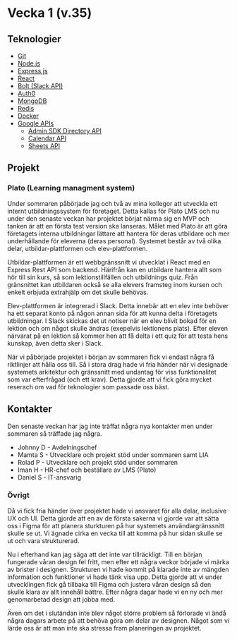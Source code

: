 # Vecka 1 (v.35)

## Teknologier
- [Git](https://git-scm.com/)
- [Node.js](https://nodejs.org/en/)
- [Express.js](https://expressjs.com/)
- [React](https://reactjs.org/)
- [Bolt (Slack API)](https://slack.dev/bolt-js/tutorial/getting-started)
- [Auth0](https://auth0.com/)
- [MongoDB](https://www.mongodb.com/)
- [Redis](https://redis.io/)
- [Docker](https://www.docker.com/)
- [Google APIs](https://developers.google.com/apis-explorer)
    - [Admin SDK Directory API](https://developers.google.com/admin-sdk/directory/reference/rest)
    - [Calendar API](https://developers.google.com/calendar/api/v3/reference)
    - [Sheets API](https://developers.google.com/sheets/api/reference/rest)

## Projekt

### Plato (Learning managment system)
Under sommaren påbörjade jag och två av mina kollegor att utveckla ett internt utbildningssystem för företaget. Detta kallas för Plato LMS och nu under den 
senaste veckan har projektet börjat närma sig en MVP och tanken är att en första test version ska lanseras. Målet med Plato är att göra företagets interna
utbildningar lättare att hantera för deras utbildare och mer underhållande för eleverna (deras personal). Systemet består av två olika delar, 
utbildar-plattformen och elev-plattformen. 

Utbildar-plattformen är ett webbgränssnitt vi utvecklat i React med en Express Rest API som backend. Härifrån kan en utbildare hantera allt som hör till sin 
kurs, så som lektionstillfällen och utbildnings quiz. Från gränsnittet kan utbildaren också se alla elevers framsteg inom kursen och enkelt erbjuda extrahjälp
om det skulle behövas.

Elev-plattformen är integrerad i Slack. Detta innebär att en elev inte behöver ha ett separat konto på någon annan sida för att kunna delta i företagets
utbildningar. I Slack skickas det ut notiser när en elev blivit bokad för en lektion och om något skulle ändras (exepelvis lektionens plats). Efter eleven
närvarat på en lektion så kommer hen att få delta i ett quiz för att testa hens kunskap, även detta sker i Slack.

När vi påbörjade projektet i början av sommaren fick vi endast några få riktlinjer att hålla oss till. Så i stora drag hade vi fria händer när vi designade
systemets arkitektur och gränssnitt med undantag för viss funktionalitet som var efterfrågad (och ett krav). Detta gjorde att vi fick göra mycket reserach om 
vad för teknologier som passade oss bäst. 

## Kontakter
Den senaste veckan har jag inte träffat några nya kontakter men under sommaren så träffade jag några.
- Johnny D - Avdelningschef
- Mamta S - Utvecklare och projekt stöd under sommaren samt LIA
- Rolad P - Utvecklare och projekt stöd under sommaren
- Iman H - HR-chef och beställare av LMS (Plato)
- Daniel S - IT-ansvarig

### Övrigt
Då vi fick fria händer över projektet hade vi ansvaret för alla delar, inclusive UX och UI. Detta gjorde att en av de första sakerna vi gjorde var att sätta
oss i Figma för att planera sturkturen på hur systemets användargränssnitt skulle se ut. Vi ägnade cirka en vecka till att komma på hur sidan skulle se ut
och vara strukturerad.

Nu i efterhand kan jag säga att det inte var tillräckligt. Till en början fungerade våran design fel fritt, men efter ett några veckor började vi märka av brister i
designen. Strukturen vi hade kommit på klarade inte av mängden information och funktioner vi hade tänk visa upp. Detta gjorde att vi under utvecklingen fick gå tillbaka
till Figma och justera våran design så den skulle klara av allt innehåll bättre. Efter några dagar hade vi en ny och mer genomarbetad design att jobba med.

Även om det i slutändan inte blev något större problem så förlorade vi ändå några dagars arbete på att behöva göra om delar av designen. Något som vi lärde
oss är att man inte ska stressa fram planeringen av projektet.

